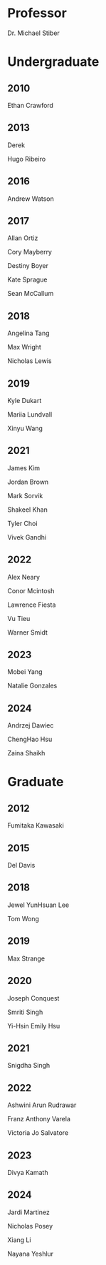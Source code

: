 <!-- Please add your name in alphabetic order under your respective degree and year (If you are the first one for your year, add your year in chronological order)-->
# Professor 
Dr. Michael Stiber

# Undergraduate 

## 2010
Ethan Crawford

## 2013
Derek 

Hugo Ribeiro

## 2016
Andrew Watson

## 2017
Allan Ortiz

Cory Mayberry

Destiny Boyer

Kate Sprague

Sean McCallum

## 2018
Angelina Tang

Max Wright

Nicholas Lewis

## 2019
Kyle Dukart

Mariia Lundvall

Xinyu Wang

## 2021
James Kim

Jordan Brown

Mark Sorvik

Shakeel Khan

Tyler Choi

Vivek Gandhi

## 2022
Alex Neary 

Conor Mcintosh

Lawrence Fiesta

Vu Tieu

Warner Smidt

## 2023
Mobei Yang

Natalie Gonzales

## 2024
Andrzej Dawiec 

ChengHao Hsu

Zaina Shaikh

<!-- ---------------------------------------------------------------------------------- -->
# Graduate

## 2012
Fumitaka Kawasaki  

## 2015
Del Davis

## 2018
Jewel YunHsuan Lee 

Tom Wong

## 2019
Max Strange    

## 2020
Joseph Conquest

Smriti Singh       

Yi-Hsin Emily Hsu   

## 2021
Snigdha Singh     

## 2022
Ashwini Arun Rudrawar 

Franz Anthony Varela 

Victoria Jo Salvatore 

## 2023
Divya Kamath    

## 2024
Jardi Martinez

Nicholas Posey

Xiang Li

Nayana Yeshlur
